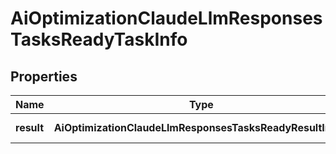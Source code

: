 # AiOptimizationClaudeLlmResponsesTasksReadyTaskInfo

## Properties

| Name | Type | Description | Notes |
|------------ | ------------- | ------------- | -------------|
**result** | **AiOptimizationClaudeLlmResponsesTasksReadyResultInfo[]** | array of results |[optional]|